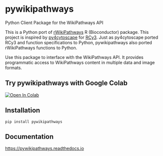 # pywikipathways
Python Client Package for the WikiPathways API

This is a Python port of [rWikiPathways](http://bioconductor.org/packages/release/bioc/html/rWikiPathways.html) R (Bioconductor) package.
This project is inspired by [py4cytoscape](https://github.com/cytoscape/py4cytoscape) for [RCy3](https://github.com/cytoscape/RCy3).
Just as py4cytoscape ported RCy3 and function specifications to Python, pywikipathways also ported rWikiPathways functions to Python.

Use this package to interface with the WikiPathways API.
It provides programmatic access to WikiPathways content in multiple data and image formats.

## Try pywikipathways with Google Colab
[![Open In Colab](https://colab.research.google.com/assets/colab-badge.svg)](https://colab.research.google.com/github/kozo2/pywikipathways/blob/main/docs/pywikipathways_Overview.ipynb)

## Installation
```
pip install pywikipathways
```

## Documentation
https://pywikipathways.readthedocs.io
